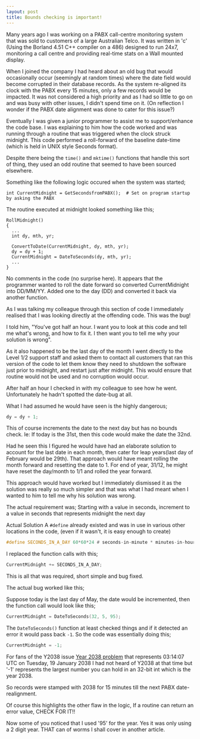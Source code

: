 ```yaml
---
layout: post
title: Bounds checking is important!
---
```



Many years ago I was working on a PABX call-centre monitoring system that was sold to customers of a large Australian Telco. It was written in 'c' (Using the Borland 4.51 C++ compiler on a 486) designed to run 24x7, monitoring a call centre and providing real-time stats on a Wall mounted display.

When I joined the company I had heard about an old bug that would occasionally occur (seemingly at random times) where the date field would become corrupted in their database records. As the system re-aligned its clock with the PABX every 15 minutes, only a few records would be impacted. It was not considered a high priority and as I had so little to go on and was busy with other issues, I didn't spend time on it. (On reflection I wonder if the PABX date alignment was done to cater for this issue?)

Eventually I was given a junior programmer to assist me to support/enhance the code base. I was explaining to him how the code worked and was running through a routine that was triggered when the clock struck midnight.
This code performed a roll-forward of the baseline date-time (which is held in UNIX style Seconds format).

Despite there being the `time()` and `mktime()` functions that handle this sort of thing, they used an odd routine that seemed to have been sourced elsewhere.

Something like the following logic occured when the system was started;

```
int CurrentMidnight = GetSecondsfromPABX();  # Set on program startup by asking the PABX
```

The routine executed at midnight looked something like this;

```
RollMidnight()
{
  ...
  int dy, mth, yr;

  ConvertToDate(CurrentMidnight, dy, mth, yr);
  dy = dy + 1;
  CurrentMidnight = DateToSeconds(dy, mth, yr);
  ...
}
```

No comments in the code (no surprise here). It appears that the programmer wanted to roll the date forward so converted CurrentMidnight into DD/MM/YY. Added one to the day (DD) and converted it back via another function.

As I was talking my colleague through this section of code I immediately realised that I was looking directly at the offending code. This was the bug!

I told him,
"You've got half an hour. I want you to look at this code and tell me what's wrong, and how to fix it. I then want you to tell me why your solution is wrong".

As it also happened to be the last day of the month I went directly to the Level 1/2 support staff and asked them to contact all customers that ran this version of the code to let them know they need to shutdown the software just prior to midnight, and restart just after midnight. This would ensure that routine would not be used and no corruption would occur.

After half an hour I checked in with my colleague to see how he went.
Unfortunately he hadn't spotted the date-bug at all.

What I had assumed he would have seen is the highly dangerous;

```c++
dy = dy + 1;
```

This of course increments the date to the next day but has no bounds check.
Ie: If today is the 31st, then this code would make the date the 32nd.

Had he seen this I figured he would have had an elaborate solution to account for the last date in each month, then cater for leap years(last day of February would be 29th). That approach would have meant rolling the month forward and resetting the date to 1.
For end of year, 31/12, he might have reset the day/month to 1/1 and rolled the year forward.

This approach would have worked but I immediately dismissed it as the solution was really so much simpler and that was what I had meant when I wanted to him to tell me why his solution was wrong.

The actual requirement was;
Starting with a value in seconds, increment to a value in seconds that represents midnight the next day

Actual Solution
A `#define` already existed and was in use in various other locations in the code, (even if it wasn't, it is easy enough to create)

```c++
#define SECONDS_IN_A_DAY 60*60*24 # seconds-in-minute * minutes-in-hour * hours-in-day
```

I replaced the function calls with this;

```c++
CurrentMidnight += SECONDS_IN_A_DAY;
```

This is all that was required, short simple and bug fixed.


The actual bug worked like this;

Suppose today is the last day of May, the date would be incremented, then the function call would look like this;

```c++
CurrentMidnight = DateToSeconds(32, 5, 95);
```

The `DateToSeconds()` function at least checked things and if it detected an error it would pass back `-1`.
So the code was essentially doing this;

```c++
CurrentMidnight = -1;
```

For fans of the Y2038 issue [Year 2038 problem](http://en.wikipedia.org/wiki/Year_2038_problem) that represents 03:14:07 UTC on Tuesday, 19 January 2038
I had not heard of Y2038 at that time but '-1' represents the largest number you can hold in an 32-bit int which is the year 2038.

So records were stamped with 2038 for 15 minutes till the next PABX date-realignment.

Of course this highlights the other flaw in the logic,
If a routine can return an error value, CHECK FOR IT!!

Now some of you noticed that I used '95' for the year. Yes it was only using a 2 digit year. THAT can of worms I shall cover in another article.